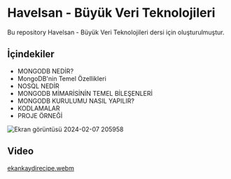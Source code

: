 # Havelsan - Büyük Veri Teknolojileri

Bu repository Havelsan - Büyük Veri Teknolojileri dersi için oluşturulmuştur. 

## İçindekiler
 - MONGODB NEDİR?
 - MongoDB'nin Temel Özellikleri
 - NOSQL NEDİR
 - MONGODB MİMARİSİNİN TEMEL BİLEŞENLERİ
 - MONGODB KURULUMU NASIL YAPILIR?
 - KODLAMALAR
 - PROJE ÖRNEĞİ
   </br>

   
![Ekran görüntüsü 2024-02-07 205958](https://github.com/ahmetgurr/BigDataTechnologies/assets/92628011/cbb58635-ee97-46ea-ba61-fdaa42e12465)
 
 ## Video
[ekankaydirecipe.webm](https://github.com/ahmetgurr/BigDataTechnologies/assets/92628011/e1e73989-07af-4f96-8bec-59df8d157bde)





</br>
